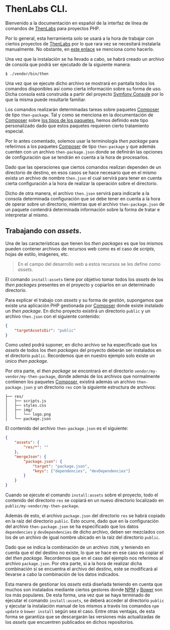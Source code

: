 
# ThenLabs CLI.

Bienvenido a la documentación en español de la interfaz de línea de comandos de [ThenLabs][ThenLabs] para proyectos PHP.

Por lo general, esta herramienta solo se usará a la hora de trabajar con ciertos proyectos de [ThenLabs][ThenLabs] por lo que rara vez se necesitará instalarla manualmente. No obstante, en [este enlace](https://github.com/thenlabs/cli#manual-installation) se menciona como hacerlo.

Una vez que la instalación se ha llevado a cabo, se habrá creado un archivo de consola que podrá ser ejecutado de la siguiente manera:

    $ ./vendor/bin/then

Una vez que se ejecute dicho archivo se mostrará en pantalla todos los comandos disponibles así como cierta información sobre su forma de uso. Dicha consola está construida a partir del proyecto [Symfony Console](https://symfony.com/doc/current/components/console.html) por lo que la misma puede resultarle familiar.

Los comandos realizarán determinadas tareas sobre paquetes [Composer][Composer] de tipo `then-package`. Tal y como se menciona en la documentación de [Composer][Composer] sobre [los tipos de los paquetes](https://getcomposer.org/doc/04-schema.md#type), hemos definido este tipo personalizado dado que estos paquetes requieren cierto tratamiento especial.

Por lo antes comentado, solemos usar la terminología *then package* para referirnos a los paquetes [Composer][Composer] de tipo `then-package` y que además cuenten con un archivo `then-package.json` donde se definirán las opciones de configuración que se tendrán en cuenta a la hora de procesarlos.

Dado que las operaciones que ciertos comandos realizan dependen de un directorio de destino, en esos casos se hace necesario que en el mismo exista un archivo de nombre `then.json` el cual servirá para tener en cuenta cierta configuración a la hora de realizar la operación sobre el directorio.

Dicho de otra manera, el archivo `then.json` servirá para indicarle a la consola determinada configuración que se debe tener en cuenta a la hora de operar sobre un directorio, mientras que el archivo `then-package.json` de un paquete contendrá determinada información sobre la forma de tratar e interpretar al mismo.

## Trabajando con *assets*.

Una de las características que tienen los *then packages* es que los mismos pueden contener archivos de recursos web como es el caso de *scripts*, hojas de estilo, imágenes, etc.

>En el campo del desarrollo web a estos recursos se les define como *assets*.

El comando `install:assets` tiene por objetivo tomar todos los *assets* de los *then packages* presentes en el proyecto y copiarlos en un determinado directorio.

Para explicar el trabajo con *assets* y su forma de gestión, supongamos que existe una aplicación PHP gestionada por [Composer][Composer] donde existe instalado un *then package*. En dicho proyecto existirá un directorio `public` y un archivo `then.json` con el siguiente contenido:

```json
{
    "targetAssetsDir": "public"
}
```

Como usted podrá suponer, en dicho archivo se ha especificado que los *assets* de todos los *then packages* del proyecto deberán ser instalados en el directorio `public`. Recordemos que en nuestro ejemplo solo existe un único *then package*.

Por otra parte, el *then package* se encontrará en el directorio `vendor/my-vendor/my-then-package`, donde además de los archivos que normalmente contienen los paquetes [Composer][Composer], existirá además un archivo `then-package.json` y un directorio `res` con la siguiente estructura de archivos:

```
├── res/
│   ├── scripts.js
│   ├── styles.css
│   ├── img/
│   │   └── logo.png
│   └── package.json
```

El contenido del archivo `then-package.json` es el siguiente:

```json
{
    "assets": {
        "res/*": ""
    },
    "mergeJson": {
        "package.json": {
            "target": "package.json",
            "keys": ["dependencies", "devDependencies"]
        }
    }
}
```

Cuando se ejecute el comando `install:assets` sobre el proyecto, todo el contenido del directorio `res` se copiará en un nuevo directorio localizado en `public/my-vendor/my-then-package`.

Además de esto, el archivo `package.json` del directorio `res` se habrá copiado en la raíz del directorio `public`. Esto ocurre, dado que en la configuración del archivo `then-package.json` se ha especificado que los datos `dependencies` y `devDependencies` de dicho archivo, deben ser mezclados con los de un archivo de igual nombre ubicado en la raíz del directorio `public`.

Dado que se indica la combinación de un archivo `JSON`, y teniendo en cuenta que el del destino no existe, lo que se hace en ese caso es copiar el del *then package*. Recordemos que en el caso del ejemplo nos referimos al archivo `package.json`. Por otra parte, si a la hora de realizar dicha combinación sí se encuentra el archivo del destino, este se modificará al llevarse a cabo la combinación de los datos indicados.

Esta manera de gestionar los *assets* está diseñada teniendo en cuenta que muchos son instalados mediante ciertos gestores donde [NPM](https://www.npmjs.com/) y [Bower](https://bower.io/) son los más populares. De esta forma, una vez que se haya terminado de ejecutar el comando `install:assets`, se deberá acceder al directorio `public` y ejecutar la instalación manual de los mismos a través los comandos `npm update` o `bower install` según sea el caso. Entre otras ventajas, de esta forma se garantiza que se descargarán las versiones más actualizadas de los *assets* que encuentren publicados en dichos repositorios.

[Composer]: https://getcomposer.org
[ThenLabs]: http://thenlabs.org
